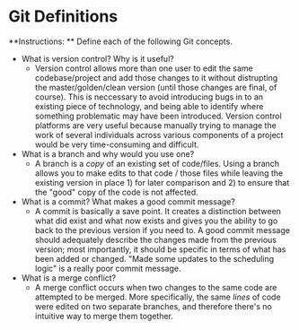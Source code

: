 # Git Definitions

**Instructions: ** Define each of the following Git concepts.

* What is version control?  Why is it useful?
    * Version control allows more than one user to edit the same codebase/project and add those changes to it without distrupting the master/golden/clean version (until those changes are final, of course). This is neccessary to avoid introducing bugs in to an existing piece of technology, and being able to identify where something problematic may have been introduced. Version control platforms are very useful because manually trying to manage the work of several individuals across various components of a project would be very time-consuming and difficult. 
* What is a branch and why would you use one?
    * A branch is a *copy* of an existing set of code/files. Using a branch allows you to make edits to that code / those files while leaving the existing version in place 1) for later comparison and 2) to ensure that the "good" copy of the code is not affected.
* What is a commit? What makes a good commit message?
    * A commit is basically a save point. It creates a distinction between what did exist and what now exists and gives you the ability to go back to the previous version if you need to. A good commit message should adequately describe the changes made from the previous version; most importantly, it should be specific in terms of what has been added or changed. "Made some updates to the scheduling logic" is a really poor commit message.
* What is a merge conflict?
    * A merge conflict occurs when two changes to the same code are attempted to be merged. More specifically, the same *lines* of code were edited on two separate branches, and therefore there's no intuitive way to merge them together.